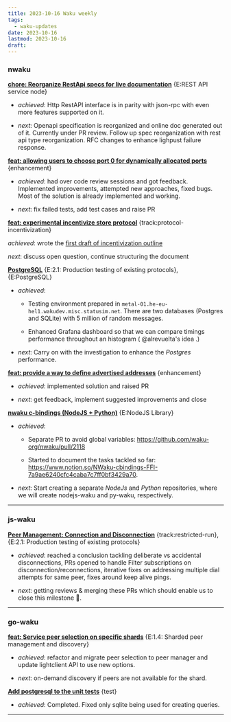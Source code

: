 ```yaml
---
title: 2023-10-16 Waku weekly
tags:
  - waku-updates
date: 2023-10-16
lastmod: 2023-10-16
draft:
---
```

### nwaku

  

**[chore: Reorganize RestApi specs for live documentation](https://github.com/waku-org/nwaku/issues/2120)** {E:REST API service node}

  

- _achieved_: Http RestAPI interface is in parity with json-rpc with even more features supported on it.

- _next_: Openapi specification is reorganized and online doc generated out of it. Currently under PR review. Follow up spec reorganization with rest api type reorganization. RFC changes to enhance lighpust failure response.

  

**[feat: allowing users to choose port 0 for dynamically allocated ports](https://github.com/waku-org/nwaku/issues/2042)** {enhancement}

  

- _achieved_: had over code review sessions and got feedback. Implemented improvements, attempted new approaches, fixed bugs. Most of the solution is already implemented and working.

- _next_: fix failed tests, add test cases and raise PR

  

**[feat: experimental incentivize store protocol](https://github.com/waku-org/nwaku/issues/1961)** {track:protocol-incentivization}

  

_achieved_: wrote the [first draft of incentivization outline](https://github.com/waku-org/research/commit/08233a7ce2ce1d922c82ec178e82610c72f9feed)

_next_: discuss open question, continue structuring the document

  

**[PostgreSQL](https://github.com/waku-org/nwaku/issues/1888)** {E:2.1: Production testing of existing protocols}, {E:PostgreSQL}

  

- _achieved_:

	- Testing environment prepared in `metal-01.he-eu-hel1.wakudev.misc.statusim.net`. There are two databases (Postgres and SQLite) with 5 million of random messages.

	- Enhanced Grafana dashboard so that we can compare timings performance throughout an histogram ( @alrevuelta's idea .)

- _next_: Carry on with the investigation to enhance the _Postgres_ performance.

  

**[feat: provide a way to define advertised addresses](https://github.com/waku-org/nwaku/issues/1797)** {enhancement}

  

- _achieved_: implemented solution and raised PR

- _next_: get feedback, implement suggested improvements and close

  

**[nwaku c-bindings (NodeJS + Python)](https://github.com/waku-org/nwaku/issues/1332)** {E:NodeJS Library}

  

- _achieved_:

	- Separate PR to avoid global variables: https://github.com/waku-org/nwaku/pull/2118

	- Started to document the tasks tackled so far: https://www.notion.so/NWaku-cbindings-FFI-7a9ae6240cfc4caba7c7ff0bf3429a70.

- _next_: Start creating a separate _NodeJs_ and _Python_ repositories, where we will create nodejs-waku and py-waku, respectively.

  

---

### js-waku

  

**[Peer Management: Connection and Disconnection](https://github.com/waku-org/js-waku/issues/914)** {track:restricted-run}, {E:2.1: Production testing of existing protocols}

  

- _achieved_: reached a conclusion tackling deliberate vs accidental disconnections, PRs opened to handle Filter subscriptions on disconnection/reconnections, iterative fixes on addressing multiple dial attempts for same peer, fixes around keep alive pings.

- _next_: getting reviews & merging these PRs which should enable us to close this milestone 🥳.

  

---

### go-waku

  

**[feat: Service peer selection on specific shards](https://github.com/waku-org/go-waku/issues/680)** {E:1.4: Sharded peer management and discovery}

  

- _achieved_: refactor and migrate peer selection to peer manager and update lightclient API to use new options.

- _next_: on-demand discovery if peers are not available for the shard.

  

**[Add postgresql to the unit tests](https://github.com/waku-org/go-waku/issues/607)** {test}

  

- _achieved_: Completed. Fixed only sqlite being used for creating queries.

  

---